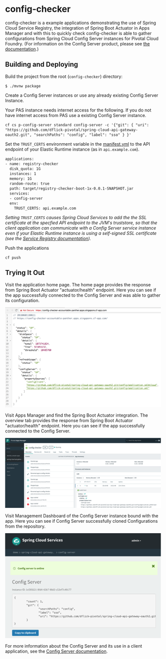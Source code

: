 # config-checker

config-checker is a example applications demonstrating the use of Spring Cloud Service Registry, the integration of Spring Boot Actuator in Apps Manager and with this to quickly check config-checker is able to gather configurations from Spring Cloud Config Server instances for Pivotal Cloud Foundry. (For information on the Config Server product, please see [the documentation](https://docs.pivotal.io/spring-cloud-services/1-5/common/index.html).)

## Building and Deploying

Build the project from the root (```config-checker```) directory:

```
$ ./mvnw package
```
Create a Config Server instances or use any already existing Config Server Instance.

Your PAS instance needs internet access for the following.
If you do not have internet access from PAS use a existing Config Server instance.

```
cf cs p-config-server standard config-server -c '{"git": { "uri": "https://github.com/dflick-pivotal/spring-cloud-api-gateway-oauth2.git", "searchPaths": "config", "label": "sso" } }'
```

Set the `TRUST_CERTS` environment variable in the [manifest.yml](manifest.yml) to the API endpoint of your Elastic Runtime instance (as in `api.example.com`).

```
applications:
- name: registry-checker
  disk_quota: 1G
  instances: 1
  memory: 1G
  random-route: true
  path: target/registry-checker-boot-1x-0.0.1-SNAPSHOT.jar
  services:
  - config-server
  env:
    TRUST_CERTS: api.example.com
```

*Setting `TRUST_CERTS` causes Spring Cloud Services to add the the SSL certificate at the specfied API endpoint to the JVM's truststore, so that the client application can communicate with a Config Server service instance even if your Elastic Runtime instance is using a self-signed SSL certificate (see the [Service Registry documentation](http://docs.pivotal.io/spring-cloud-services/service-registry/writing-client-applications.html#self-signed-ssl-certificate)).*

Push the applications

```
cf push
```

## Trying It Out

Visit the application home page. The home page provides the response from Spring Boot Actuator "actuator/health" endpoint. Here you can see if the app successfully connected to the Config Server and was able to gather its configuration.

![GitHub Logo](images/app.png)

Visit Apps Manager and find the Spring Boot Actuator integration. The overview tab provides the response from Spring Boot Actuator "actuator/health" endpoint. Here you can see if the app successfully connected to the Config Server.

![GitHub Logo](images/apps-manager.png)

Visit Management Dashboard of the Config Server instance bound with the app. Here you can see if Config Server successfully cloned Configurations from the repository.

![GitHub Logo](images/dashboard.png)

For more information about the Config Server and its use in a client application, see the [Config Server documentation](http://docs.pivotal.io/spring-cloud-services/config-server/writing-client-applications.html).
